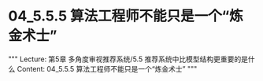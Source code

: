 # 04_5.5.5 算法工程师不能只是一个“炼金术士”

"""
Lecture: 第5章 多角度审视推荐系统/5.5 推荐系统中比模型结构更重要的是什么
Content: 04_5.5.5 算法工程师不能只是一个“炼金术士”
"""


